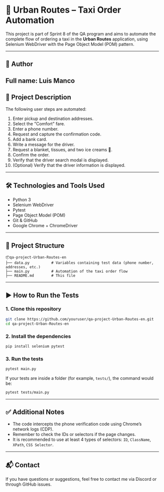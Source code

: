 # 🚕 Urban Routes – Taxi Order Automation

This project is part of Sprint 8 of the QA program and aims to automate the complete flow of ordering a taxi in the **Urban Routes** application, using Selenium WebDriver with the Page Object Model (POM) pattern.

---

## 👤 Author

**Full name:** Luis Manco  
---

## 📌 Project Description

The following user steps are automated:

1. Enter pickup and destination addresses.
2. Select the "Comfort" fare.
3. Enter a phone number.
4. Request and capture the confirmation code.
5. Add a bank card.
6. Write a message for the driver.
7. Request a blanket, tissues, and two ice creams 🍦.
8. Confirm the order.
9. Verify that the driver search modal is displayed.
10. (Optional) Verify that the driver information is displayed.

---

## 🛠 Technologies and Tools Used

- Python 3
- Selenium WebDriver
- Pytest
- Page Object Model (POM)
- Git & GitHub
- Google Chrome + ChromeDriver

---

## 📁 Project Structure

```
📦qa-project-Urban-Routes-en
├── data.py          # Variables containing test data (phone number, addresses, etc.)
├── main.py          # Automation of the taxi order flow
├── README.md        # This file
```

---

## ▶️ How to Run the Tests

### 1. Clone this repository

```bash
git clone https://github.com/youruser/qa-project-Urban-Routes-en.git
cd qa-project-Urban-Routes-en
```

### 2. Install the dependencies

```bash
pip install selenium pytest
```

### 3. Run the tests

```bash
pytest main.py
```

If your tests are inside a folder (for example, `tests/`), the command would be:

```bash
pytest tests/main.py
```

---

## ✅ Additional Notes

- The code intercepts the phone verification code using Chrome’s network logs (CDP).
- Remember to check the IDs or selectors if the page changes.
- It is recommended to use at least 4 types of selectors: `ID`, `ClassName`, `XPath`, `CSS Selector`.

---

## 📬 Contact

If you have questions or suggestions, feel free to contact me via Discord or through GitHub issues.
